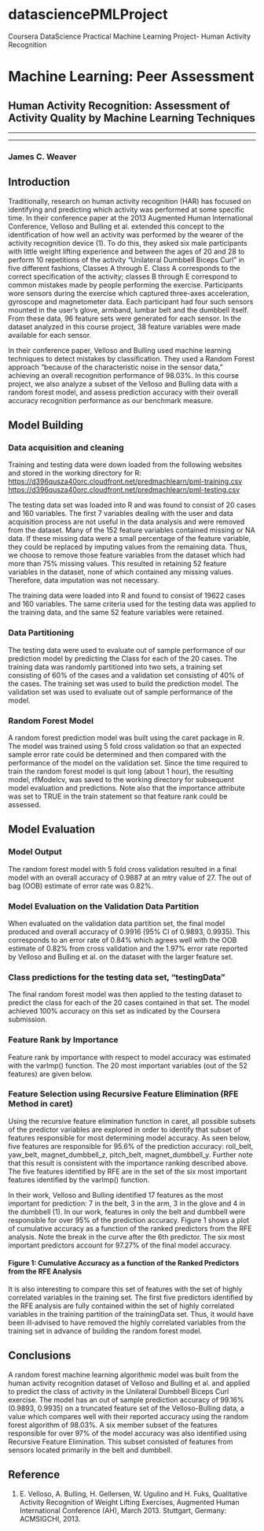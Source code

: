 datasciencePMLProject
=====================

Coursera DataScience Practical Machine Learning Project- Human Activity Recognition
# Machine Learning: Peer Assessment
## Human Activity Recognition:  Assessment of Activity Quality by Machine Learning Techniques
---
---
### James C. Weaver

## Introduction
Traditionally, research on human activity recognition (HAR) has focused on identifying and predicting which activity was performed at some specific time.  In their conference paper at the 2013 Augmented Human International Conference, Velloso and Bulling et al. extended this concept to the identification of how well an activity was performed by the wearer of the activity recognition device (1).  To do this, they asked six male participants with little weight lifting experience and between the ages of 20 and 28 to perform 10 repetitions of the activity “Unilateral Dumbbell Biceps Curl” in five different fashions, Classes A through E.  Class A corresponds to the correct specification of the activity; classes B through E correspond to common mistakes made by people performing the exercise.  Participants wore sensors during the exercise which captured three-axes acceleration, gyroscope and magnetometer data.  Each participant had four such sensors mounted in the user’s glove, armband, lumbar belt and the dumbbell itself.  From these data, 96 feature sets were generated for each sensor.  In the dataset analyzed in this course project, 38 feature variables were made available for each sensor.

In their conference paper, Velloso and Bulling used machine learning techniques to detect mistakes by classification.  They used a Random Forest approach “because of the characteristic noise in the sensor data,” achieving an overall recognition performance of 98.03%.  In this course project, we also analyze a subset of the Velloso and Bulling data with a random forest model, and assess prediction accuracy with their overall accuracy recognition performance as our benchmark measure.

## Model Building
### Data acquisition and cleaning
Training and testing data were down loaded from the following websites and stored in the working directory for R:
https://d396qusza40orc.cloudfront.net/predmachlearn/pml-training.csv
https://d396qusza40orc.cloudfront.net/predmachlearn/pml-testing.csv

The testing data set was loaded into R and was found to consist of 20 cases and 160 variables.  The first 7 variables dealing with the user and data acquisition process are not useful in the data analysis and were removed from the dataset.  Many of the 152 feature variables contained missing or NA data.  If these missing data were a small percentage of the feature variable, they could be replaced by imputing values from the remaining data.  Thus, we choose to remove those feature variables from the dataset which had more than 75% missing values.  This resulted in retaining 52 feature variables in the dataset, none of which contained any missing values.  Therefore, data imputation was not necessary.

The training data were loaded into R and found to consist of 19622 cases and 160 variables.  The same criteria used for the testing data was applied to the training data, and the same 52 feature variables were retained.

### Data Partitioning
The testing data were used to evaluate out of sample performance of our prediction model by predicting the Class for each of the 20 cases.  The training data was randomly partitioned into two sets, a training set consisting of 60% of the cases and a validation set consisting of 40% of the cases.  The training set was used to build the prediction model.  The validation set was used to evaluate out of sample performance of the model.

### Random Forest Model
A random forest prediction model was built using the caret package in R.  The model was trained using 5 fold cross validation so that an expected sample error rate could be determined and then compared with the performance of the model on the validation set.  Since the time required to train the random forest model is quit long (about 1 hour), the resulting model, rfModelcv, was saved to the working directory for subsequent model evaluation and predictions.  Note also that the importance attribute was set to TRUE in the train statement so that feature rank could be assessed.

## Model Evaluation
### Model Output
The random forest model with 5 fold cross validation resulted in a final model with an overall accuracy of 0.9887 at an mtry value of 27.  The out of bag (OOB) estimate of error rate was 0.82%.

### Model Evaluation on the Validation Data Partition
When evaluated on the validation data partition set, the final model produced and overall accuracy of 0.9916 (95% CI of 0.9893, 0.9935).  This corresponds to an error rate of 0.84% which agrees well with the OOB estimate of 0.82% from cross validation and the 1.97% error rate reported by Velloso and Bulling et al. on the dataset with the larger feature set.

### Class predictions for the testing data set, “testingData”
The final random forest model was then applied to the testing dataset to predict the class for each of the 20 cases contained in that set.  The model achieved 100% accuracy on this set as indicated by the Coursera submission.

### Feature Rank by Importance
Feature rank by importance with respect to model accuracy was estimated with the varImp() function.  The 20 most important variables (out of the 52 features) are given below.

### Feature Selection using Recursive Feature Elimination (RFE Method in caret)
Using the recursive feature elimination function in caret, all possible subsets of the predictor variables are explored in order to identify that subset of features responsible for most determining model accuracy.  As seen below, five features are responsible for 95.6% of the prediction accuracy:  roll_belt, yaw_belt, magnet_dumbbell_z, pitch_belt, magnet_dumbbell_y.  Further note that this result is consistent with the importance ranking described above.  The five features identified by RFE are in the set of the six most important features identified by the varImp() function.

In their work, Velloso and Bulling identified 17 features as the most important for prediction:  7 in the belt, 3 in the arm, 3 in the glove and 4 in the dumbbell (1).  In our work, features in only the belt and dumbbell were responsible for over 95% of the prediction accuracy.  Figure 1 shows a plot of cumulative accuracy as a function of the ranked predictors from the RFE analysis.  Note the break in the curve after the 6th predictor.  The six most important predictors account for 97.27% of the final model accuracy.

#### Figure 1:  Cumulative Accuracy as a function of the Ranked Predictors from the RFE Analysis

It is also interesting to compare this set of features with the set of highly correlated variables in the training set.  The first five predictors identified by the RFE analysis are fully contained within the set of highly correlated variables in the training partition of the trainingData set.  Thus, it would have been ill-advised to have removed the highly correlated variables from the training set in advance of building the random forest model.

## Conclusions
A random forest machine learning algorithmic model was built from the human activity recognition dataset of Velloso and Bulling et al. and applied to predict the class of activity in the Unilateral Dumbbell Biceps Curl exercise.  The model has an out of sample prediction accuracy of 99.16% (0.9893, 0.9935) on a truncated feature set of the Velloso-Bulling data, a value which compares well with their reported accuracy using the random forest algorithm of 98.03%.  A six member subset of the features responsible for over 97% of the model accuracy was also identified using Recursive Feature Elimination.  This subset consisted of features from sensors located primarily in the belt and dumbbell.

## Reference
1)	E. Velloso, A. Bulling, H. Gellersen, W. Ugulino and H. Fuks, Qualitative Activity Recognition of Weight Lifting Exercises, Augmented Human International Conference (AH), March 2013. Stuttgart, Germany: ACMSIGCHI, 2013.
